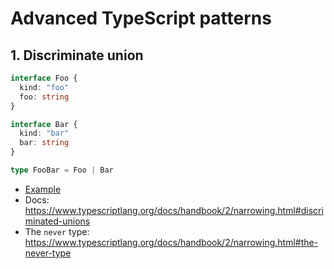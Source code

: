 # Advanced TypeScript patterns

## 1. Discriminate union
```typescript
interface Foo {
  kind: "foo"
  foo: string
}

interface Bar {
  kind: "bar"
  bar: string
}

type FooBar = Foo | Bar
```
* [Example](./discriminate_union/discriminate_unions.ts)
* Docs: https://www.typescriptlang.org/docs/handbook/2/narrowing.html#discriminated-unions
* The `never` type: https://www.typescriptlang.org/docs/handbook/2/narrowing.html#the-never-type